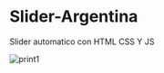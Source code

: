 # Slider-Argentina

Slider automatico con HTML CSS Y JS

![print1](https://user-images.githubusercontent.com/107809134/221742420-d92910f5-177f-4c3e-8af6-c2f77589abb2.jpg)
